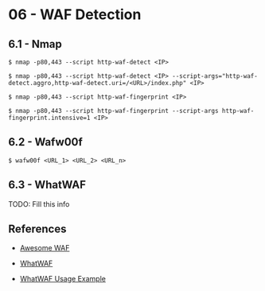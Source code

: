# 06 - WAF Detection

## 6.1 - Nmap

`$ nmap -p80,443 --script http-waf-detect <IP>`

`$ nmap -p80,443 --script http-waf-detect <IP> --script-args="http-waf-detect.aggro,http-waf-detect.uri=/<URL>/index.php" <IP>`

`$ nmap -p80,443 --script http-waf-fingerprint <IP>`

`$ nmap -p80,443 --script http-waf-fingerprint --script-args http-waf-fingerprint.intensive=1 <IP>`

## 6.2 - Wafw00f

`$ wafw00f <URL_1> <URL_2> <URL_n>`

## 6.3 - WhatWAF

TODO: Fill this info

## References

- [Awesome WAF](https://github.com/0xInfection/Awesome-WAF)

- [WhatWAF](https://github.com/ekultek/whatwaf)

- [WhatWAF Usage Example](https://en.kali.tools/?p=1603)
